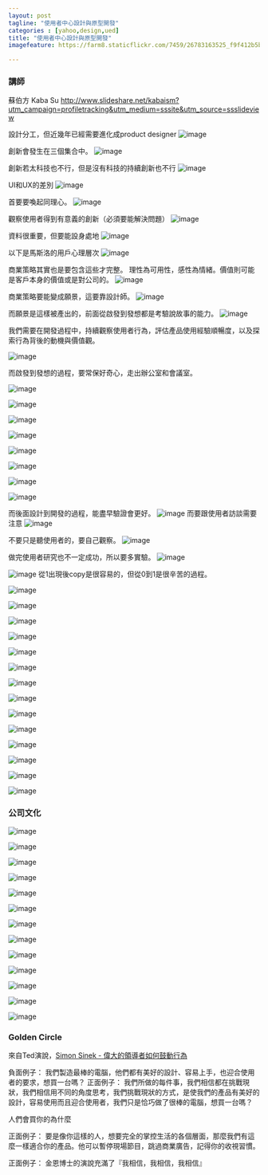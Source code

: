 ```yaml
---
layout: post
tagline: "使用者中心設計與原型開發"
categories : [yahoo,design,ued]
title: "使用者中心設計與原型開發"
imagefeature: https://farm8.staticflickr.com/7459/26783163525_f9f412b5be_o.jpg

---
```


### 講師
蘇伯方 Kaba Su
http://www.slideshare.net/kabaism?utm_campaign=profiletracking&utm_medium=sssite&utm_source=ssslideview

設計分工，但近幾年已經需要進化成product designer
![image](https://farm2.staticflickr.com/1624/26663252091_03db4ecdda_o.png)

創新會發生在三個集合中。
![image](https://farm2.staticflickr.com/1558/26125731393_cef1ae8484_o.png)

創新若太科技也不行，但是沒有科技的持續創新也不行
![image](https://farm2.staticflickr.com/1649/26456917230_ecf98228b5_o.png)


UI和UX的差別
![image](https://farm2.staticflickr.com/1635/26703080356_f46b98a1e1_o.png)

首要要喚起同理心。
![image](https://farm2.staticflickr.com/1524/26663063321_156df33ee9_o.png)

觀察使用者得到有意義的創新（必須要能解決問題）
![image](https://farm2.staticflickr.com/1712/26703541966_de8c732eea_o.png)

資料很重要，但要能設身處地
![image](https://farm2.staticflickr.com/1623/26729112195_ed4a2f3087_o.png)

以下是馬斯洛的用戶心理層次
![image](https://farm2.staticflickr.com/1702/26125435043_34bd15a2f8_o.png)

商業策略其實也是要包含這些才完整。
理性為可用性，感性為情緒。價值則可能是客戶本身的價值或是對公司的。
![image](https://farm2.staticflickr.com/1639/26125446263_5578a9e2da_o.png)

商業策略要能變成願景，這要靠設計師。
![image](https://farm2.staticflickr.com/1495/26122771494_7950bf3487_o.png)

而願景是這樣被產出的，前面從啟發到發想都是考驗說故事的能力。
![image](https://farm2.staticflickr.com/1643/26122785994_560ef98918_o.png)

我們需要在開發過程中，持續觀察使用者行為，評估產品使用經驗順暢度，以及探索行為背後的動機與價值觀。

![image](https://farm2.staticflickr.com/1555/26729232275_e51ba57c93_o.png)

而啟發到發想的過程，要常保好奇心，走出辦公室和會議室。

![image](https://farm2.staticflickr.com/1597/26729573235_c656dfa16c_o.png)


![image](https://farm2.staticflickr.com/1660/26456999250_02ca6ae32d_o.png)

![image](https://farm2.staticflickr.com/1672/26457007340_00a8984a91_o.png)

![image](https://farm2.staticflickr.com/1565/26125858903_f46b66d41b_o.png)

![image](https://farm2.staticflickr.com/1674/26125872333_1f8ac04ed0_o.png)

![image](https://farm2.staticflickr.com/1624/26457030520_78186ce098_o.png)

![image](https://farm2.staticflickr.com/1622/26457046570_7872390192_o.png)


![image](https://farm2.staticflickr.com/1446/26125903583_a275333783_o.png)

而後面設計到開發的過程，能盡早驗證會更好。
![image](https://farm2.staticflickr.com/1553/26456736370_be71c3fcd9_o.png)
而要跟使用者訪談需要注意
![image](https://farm2.staticflickr.com/1661/26125592923_363509f5b6_o.png)

不要只是聽使用者的，要自己觀察。
![image](https://farm2.staticflickr.com/1577/26456768880_0dc03a4a90_o.png)

做完使用者研究也不一定成功，所以要多實驗。
![image](https://farm2.staticflickr.com/1623/26125611453_85d4d2afb1_o.png)


![image](https://farm2.staticflickr.com/1462/26126748873_a2739ce40c_o.png)
從1出現後copy是很容易的，但從0到1是很辛苦的過程。

![image](https://farm2.staticflickr.com/1645/26126764393_c2bccbf2f8_o.png)


![image](https://farm2.staticflickr.com/1449/26124257574_b162decedc_o.png)

![image](https://farm2.staticflickr.com/1642/26124288544_c063113ee2_o.png)

![image](https://farm2.staticflickr.com/1591/26124302154_c09fab3538_o.png)

![image](https://farm2.staticflickr.com/1463/26704676696_e5b2c2e233_o.png)

![image](https://farm2.staticflickr.com/1505/26730655095_116519334f_o.png)

![image](https://farm2.staticflickr.com/1540/26637502242_351bc22971_o.png)


![image](https://farm2.staticflickr.com/1511/26637515262_ea68a2a4bb_o.png)

![image](https://farm2.staticflickr.com/1556/26124349134_8a907afe91_o.png)

![image](https://farm2.staticflickr.com/1498/26704727636_c6ac3d4037_o.png)

![image](https://farm2.staticflickr.com/1558/26126910263_00105d2c8b_o.png)

![image](https://farm2.staticflickr.com/1598/26730710525_ea1384ee3c_o.png)

![image](https://farm2.staticflickr.com/1469/26126942863_cc06b9ea68_o.png)


![image](https://farm2.staticflickr.com/1623/26730727875_7f3841cbfd_o.png)


### 公司文化
![image](https://farm2.staticflickr.com/1655/26730768095_50d8631d48_o.png)

![image](https://farm2.staticflickr.com/1502/26458200660_169aa20757_o.png)


![image](https://farm2.staticflickr.com/1494/26127011663_7e46d49697_o.png)

![image](https://farm2.staticflickr.com/1676/26637622792_de3826d408_o.png)

![image](https://farm2.staticflickr.com/1643/26704820976_aa2f851739_o.png)

![image](https://farm2.staticflickr.com/1599/26637637512_da15e92fd8_o.png)

![image](https://farm2.staticflickr.com/1566/26730811125_82642a667d_o.png)

![image](https://farm2.staticflickr.com/1630/26664609561_6140b97e64_o.png)

![image](https://farm2.staticflickr.com/1491/26730837625_65290f649f_o.png)

![image](https://farm8.staticflickr.com/7458/26784851175_c69340acae_o.png)

![image](https://farm8.staticflickr.com/7143/26691128272_417911bb7b_o.png)

![image](https://farm8.staticflickr.com/7418/26181197053_05bc43d705_o.png)


![image](https://farm8.staticflickr.com/7006/26760274166_5b01f1e976_o.png)

### Golden Circle
來自Ted演說，[Simon Sinek - 偉大的領導者如何鼓動行為](https://www.youtube.com/watch?v=sZw8a8y85BU) 


負面例子：
我們製造最棒的電腦，他們都有美好的設計、容易上手，也迎合使用者的要求，想買一台嗎？
正面例子：
我們所做的每件事，我們相信都在挑戰現狀，我們相信用不同的角度思考，我們挑戰現狀的方式，是使我們的產品有美好的設計，容易使用而且迎合使用者，我們只是恰巧做了很棒的電腦，想買一台嗎？

人們會買你的為什麼

正面例子：
要是像你這樣的人，想要完全的掌控生活的各個層面，那麼我們有這麼一樣適合你的產品。他可以暫停現場節目，跳過商業廣告，記得你的收視習慣。

正面例子：
金恩博士的演說充滿了『我相信，我相信，我相信』

